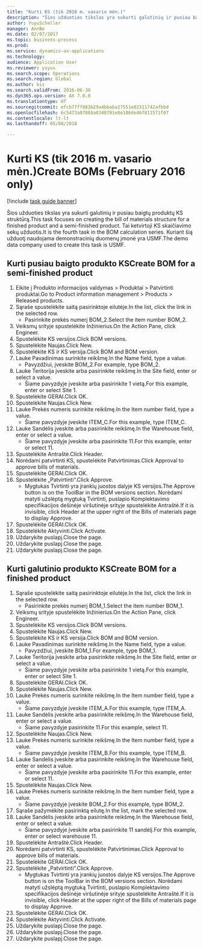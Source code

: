 ```yaml
--- 
title: "Kurti KS (tik 2016 m. vasario mėn.)"
description: "Šios užduoties tikslas yra sukurti galutinių ir pusiau baigtų produktų KS struktūrą."
author: YuyuScheller
manager: AnnBe
ms.date: 02/07/2017
ms.topic: business-process
ms.prod: 
ms.service: dynamics-ax-applications
ms.technology: 
audience: Application User
ms.reviewer: yuyus
ms.search.scope: Operations
ms.search.region: Global
ms.author: bis
ms.search.validFrom: 2016-06-30
ms.dyn365.ops.version: AX 7.0.0
ms.translationtype: HT
ms.sourcegitcommit: efcb77ff883b29a4bbaba27551e02311742afbbd
ms.openlocfilehash: 6c5473a0786ba0348701e8e106de46f811571f07
ms.contentlocale: lt-lt
ms.lasthandoff: 05/08/2018

---
```

# <a name="create-boms-february-2016-only"></a><span data-ttu-id="100fb-103">Kurti KS (tik 2016 m. vasario mėn.)</span><span class="sxs-lookup"><span data-stu-id="100fb-103">Create BOMs (February 2016 only)</span></span>

[!include [task guide banner](../../includes/task-guide-banner.md)]

<span data-ttu-id="100fb-104">Šios užduoties tikslas yra sukurti galutinių ir pusiau baigtų produktų KS struktūrą.</span><span class="sxs-lookup"><span data-stu-id="100fb-104">This task focuses on creating the bill of materials structure for a finished product and a semi-finished product.</span></span> <span data-ttu-id="100fb-105">Tai ketvirtoji KS skaičiavimo sekų užduotis.</span><span class="sxs-lookup"><span data-stu-id="100fb-105">It is the fourth task in the BOM calculation series.</span></span> <span data-ttu-id="100fb-106">Kuriant šią užduotį naudojama demonstracinių duomenų įmonė yra USMF.</span><span class="sxs-lookup"><span data-stu-id="100fb-106">The demo data company used to create this task is USMF.</span></span>


## <a name="create-bom-for-a-semi-finished-product"></a><span data-ttu-id="100fb-107">Kurti pusiau baigto produkto KS</span><span class="sxs-lookup"><span data-stu-id="100fb-107">Create BOM for a semi-finished product</span></span>
1. <span data-ttu-id="100fb-108">Eikite į Produkto informacijos valdymas > Produktai > Patvirtinti produktai.</span><span class="sxs-lookup"><span data-stu-id="100fb-108">Go to Product information management > Products > Released products.</span></span>
2. <span data-ttu-id="100fb-109">Sąraše spustelėkite saitą pasirinktoje eilutėje.</span><span class="sxs-lookup"><span data-stu-id="100fb-109">In the list, click the link in the selected row.</span></span>
    * <span data-ttu-id="100fb-110">Pasirinkite prekės numerį BOM_2.</span><span class="sxs-lookup"><span data-stu-id="100fb-110">Select the item number BOM_2.</span></span>  
3. <span data-ttu-id="100fb-111">Veiksmų srityje spustelėkite Inžinierius.</span><span class="sxs-lookup"><span data-stu-id="100fb-111">On the Action Pane, click Engineer.</span></span>
4. <span data-ttu-id="100fb-112">Spustelėkite KS versijos.</span><span class="sxs-lookup"><span data-stu-id="100fb-112">Click BOM versions.</span></span>
5. <span data-ttu-id="100fb-113">Spustelėkite Naujas.</span><span class="sxs-lookup"><span data-stu-id="100fb-113">Click New.</span></span>
6. <span data-ttu-id="100fb-114">Spustelėkite KS ir KS versija.</span><span class="sxs-lookup"><span data-stu-id="100fb-114">Click BOM and BOM version.</span></span>
7. <span data-ttu-id="100fb-115">Lauke Pavadinimas surinkite reikšmę.</span><span class="sxs-lookup"><span data-stu-id="100fb-115">In the Name field, type a value.</span></span>
    * <span data-ttu-id="100fb-116">Pavyzdžiui, įveskite BOM_2.</span><span class="sxs-lookup"><span data-stu-id="100fb-116">For example, type BOM_2.</span></span>  
8. <span data-ttu-id="100fb-117">Lauke Teritorija įveskite arba pasirinkite reikšmę.</span><span class="sxs-lookup"><span data-stu-id="100fb-117">In the Site field, enter or select a value.</span></span>
    * <span data-ttu-id="100fb-118">Šiame pavyzdyje įveskite arba pasirinkite 1 vietą.</span><span class="sxs-lookup"><span data-stu-id="100fb-118">For this example, enter or select Site 1.</span></span>  
9. <span data-ttu-id="100fb-119">Spustelėkite GERAI.</span><span class="sxs-lookup"><span data-stu-id="100fb-119">Click OK.</span></span>
10. <span data-ttu-id="100fb-120">Spustelėkite Naujas.</span><span class="sxs-lookup"><span data-stu-id="100fb-120">Click New.</span></span>
11. <span data-ttu-id="100fb-121">Lauke Prekės numeris surinkite reikšmę.</span><span class="sxs-lookup"><span data-stu-id="100fb-121">In the Item number field, type a value.</span></span>
    * <span data-ttu-id="100fb-122">Šiame pavyzdyje įveskite ITEM_C.</span><span class="sxs-lookup"><span data-stu-id="100fb-122">For this example, type ITEM_C.</span></span>  
12. <span data-ttu-id="100fb-123">Lauke Sandėlis įveskite arba pasirinkite reikšmę.</span><span class="sxs-lookup"><span data-stu-id="100fb-123">In the Warehouse field, enter or select a value.</span></span>
    * <span data-ttu-id="100fb-124">Šiame pavyzdyje įveskite arba pasirinkite 11.</span><span class="sxs-lookup"><span data-stu-id="100fb-124">For this example, enter or select 11.</span></span>  
13. <span data-ttu-id="100fb-125">Spustelėkite Antraštė.</span><span class="sxs-lookup"><span data-stu-id="100fb-125">Click Header.</span></span>
14. <span data-ttu-id="100fb-126">Norėdami patvirtinti KS, spustelėkite Patvirtinimas.</span><span class="sxs-lookup"><span data-stu-id="100fb-126">Click Approval to approve bills of materials.</span></span>
15. <span data-ttu-id="100fb-127">Spustelėkite GERAI.</span><span class="sxs-lookup"><span data-stu-id="100fb-127">Click OK.</span></span>
16. <span data-ttu-id="100fb-128">Spustelėkite „Patvirtinti“.</span><span class="sxs-lookup"><span data-stu-id="100fb-128">Click Approve.</span></span>
    * <span data-ttu-id="100fb-129">Mygtukas Tvirtinti yra įrankių juostos dalyje KS versijos.</span><span class="sxs-lookup"><span data-stu-id="100fb-129">The Approve button is on the ToolBar in the  BOM versions section.</span></span> <span data-ttu-id="100fb-130">Norėdami matyti užslėptą mygtuką Tvirtinti, puslapio Komplektavimo specifikacijos dešinėje viršutinėje srityje spustelėkite Antraštė.</span><span class="sxs-lookup"><span data-stu-id="100fb-130">If it is invisible, click Header at the upper right of the Bills of materials page to display Approve.</span></span>  
17. <span data-ttu-id="100fb-131">Spustelėkite GERAI.</span><span class="sxs-lookup"><span data-stu-id="100fb-131">Click OK.</span></span>
18. <span data-ttu-id="100fb-132">Spustelėkite Aktyvinti.</span><span class="sxs-lookup"><span data-stu-id="100fb-132">Click Activate.</span></span>
19. <span data-ttu-id="100fb-133">Uždarykite puslapį.</span><span class="sxs-lookup"><span data-stu-id="100fb-133">Close the page.</span></span>
20. <span data-ttu-id="100fb-134">Uždarykite puslapį.</span><span class="sxs-lookup"><span data-stu-id="100fb-134">Close the page.</span></span>
21. <span data-ttu-id="100fb-135">Uždarykite puslapį.</span><span class="sxs-lookup"><span data-stu-id="100fb-135">Close the page.</span></span>

## <a name="create-bom-for-a-finished-product"></a><span data-ttu-id="100fb-136">Kurti galutinio produkto KS</span><span class="sxs-lookup"><span data-stu-id="100fb-136">Create BOM for a finished product</span></span>
1. <span data-ttu-id="100fb-137">Sąraše spustelėkite saitą pasirinktoje eilutėje.</span><span class="sxs-lookup"><span data-stu-id="100fb-137">In the list, click the link in the selected row.</span></span>
    * <span data-ttu-id="100fb-138">Pasirinkite prekės numerį BOM_1.</span><span class="sxs-lookup"><span data-stu-id="100fb-138">Select the item number BOM_1.</span></span>  
2. <span data-ttu-id="100fb-139">Veiksmų srityje spustelėkite Inžinierius.</span><span class="sxs-lookup"><span data-stu-id="100fb-139">On the Action Pane, click Engineer.</span></span>
3. <span data-ttu-id="100fb-140">Spustelėkite KS versijos.</span><span class="sxs-lookup"><span data-stu-id="100fb-140">Click BOM versions.</span></span>
4. <span data-ttu-id="100fb-141">Spustelėkite Naujas.</span><span class="sxs-lookup"><span data-stu-id="100fb-141">Click New.</span></span>
5. <span data-ttu-id="100fb-142">Spustelėkite KS ir KS versija.</span><span class="sxs-lookup"><span data-stu-id="100fb-142">Click BOM and BOM version.</span></span>
6. <span data-ttu-id="100fb-143">Lauke Pavadinimas surinkite reikšmę.</span><span class="sxs-lookup"><span data-stu-id="100fb-143">In the Name field, type a value.</span></span>
    * <span data-ttu-id="100fb-144">Pavyzdžiui, įveskite BOM_1.</span><span class="sxs-lookup"><span data-stu-id="100fb-144">For example, type BOM_1.</span></span>  
7. <span data-ttu-id="100fb-145">Lauke Teritorija įveskite arba pasirinkite reikšmę.</span><span class="sxs-lookup"><span data-stu-id="100fb-145">In the Site field, enter or select a value.</span></span>
    * <span data-ttu-id="100fb-146">Šiame pavyzdyje įveskite arba pasirinkite 1 vietą.</span><span class="sxs-lookup"><span data-stu-id="100fb-146">For this example, enter or select Site 1.</span></span>  
8. <span data-ttu-id="100fb-147">Spustelėkite GERAI.</span><span class="sxs-lookup"><span data-stu-id="100fb-147">Click OK.</span></span>
9. <span data-ttu-id="100fb-148">Spustelėkite Naujas.</span><span class="sxs-lookup"><span data-stu-id="100fb-148">Click New.</span></span>
10. <span data-ttu-id="100fb-149">Lauke Prekės numeris surinkite reikšmę.</span><span class="sxs-lookup"><span data-stu-id="100fb-149">In the Item number field, type a value.</span></span>
    * <span data-ttu-id="100fb-150">Šiame pavyzdyje įveskite ITEM_A.</span><span class="sxs-lookup"><span data-stu-id="100fb-150">For this example, type ITEM_A.</span></span>  
11. <span data-ttu-id="100fb-151">Lauke Sandėlis įveskite arba pasirinkite reikšmę.</span><span class="sxs-lookup"><span data-stu-id="100fb-151">In the Warehouse field, enter or select a value.</span></span>
    * <span data-ttu-id="100fb-152">Šiame pavyzdyje pasirinkite 11.</span><span class="sxs-lookup"><span data-stu-id="100fb-152">For this example, select 11.</span></span>  
12. <span data-ttu-id="100fb-153">Spustelėkite Naujas.</span><span class="sxs-lookup"><span data-stu-id="100fb-153">Click New.</span></span>
13. <span data-ttu-id="100fb-154">Lauke Prekės numeris surinkite reikšmę.</span><span class="sxs-lookup"><span data-stu-id="100fb-154">In the Item number field, type a value.</span></span>
    * <span data-ttu-id="100fb-155">Šiame pavyzdyje įveskite ITEM_B.</span><span class="sxs-lookup"><span data-stu-id="100fb-155">For this example, type ITEM_B.</span></span>  
14. <span data-ttu-id="100fb-156">Lauke Sandėlis įveskite arba pasirinkite reikšmę.</span><span class="sxs-lookup"><span data-stu-id="100fb-156">In the Warehouse field, enter or select a value.</span></span>
    * <span data-ttu-id="100fb-157">Šiame pavyzdyje įveskite arba pasirinkite 11.</span><span class="sxs-lookup"><span data-stu-id="100fb-157">For this example, enter or select 11.</span></span>  
15. <span data-ttu-id="100fb-158">Spustelėkite Naujas.</span><span class="sxs-lookup"><span data-stu-id="100fb-158">Click New.</span></span>
16. <span data-ttu-id="100fb-159">Lauke Prekės numeris surinkite reikšmę.</span><span class="sxs-lookup"><span data-stu-id="100fb-159">In the Item number field, type a value.</span></span>
    * <span data-ttu-id="100fb-160">Šiame pavyzdyje įveskite BOM_2.</span><span class="sxs-lookup"><span data-stu-id="100fb-160">For this example, type BOM_2.</span></span>  
17. <span data-ttu-id="100fb-161">Sąraše pažymėkite pasirinktą eilutę.</span><span class="sxs-lookup"><span data-stu-id="100fb-161">In the list, mark the selected row.</span></span>
18. <span data-ttu-id="100fb-162">Lauke Sandėlis įveskite arba pasirinkite reikšmę.</span><span class="sxs-lookup"><span data-stu-id="100fb-162">In the Warehouse field, enter or select a value.</span></span>
    * <span data-ttu-id="100fb-163">Šiame pavyzdyje įveskite arba pasirinkite 11 sandėlį.</span><span class="sxs-lookup"><span data-stu-id="100fb-163">For this example, enter or select warehouse 11.</span></span>  
19. <span data-ttu-id="100fb-164">Spustelėkite Antraštė.</span><span class="sxs-lookup"><span data-stu-id="100fb-164">Click Header.</span></span>
20. <span data-ttu-id="100fb-165">Norėdami patvirtinti KS, spustelėkite Patvirtinimas.</span><span class="sxs-lookup"><span data-stu-id="100fb-165">Click Approval to approve bills of materials.</span></span>
21. <span data-ttu-id="100fb-166">Spustelėkite GERAI.</span><span class="sxs-lookup"><span data-stu-id="100fb-166">Click OK.</span></span>
22. <span data-ttu-id="100fb-167">Spustelėkite „Patvirtinti“.</span><span class="sxs-lookup"><span data-stu-id="100fb-167">Click Approve.</span></span>
    * <span data-ttu-id="100fb-168">Mygtukas Tvirtinti yra įrankių juostos dalyje KS versijos.</span><span class="sxs-lookup"><span data-stu-id="100fb-168">The Approve button is on the ToolBar in the  BOM versions section.</span></span> <span data-ttu-id="100fb-169">Norėdami matyti užslėptą mygtuką Tvirtinti, puslapio Komplektavimo specifikacijos dešinėje viršutinėje srityje spustelėkite Antraštė.</span><span class="sxs-lookup"><span data-stu-id="100fb-169">If it is invisible, click Header at the upper right of the Bills of materials page to display Approve.</span></span>  
23. <span data-ttu-id="100fb-170">Spustelėkite GERAI.</span><span class="sxs-lookup"><span data-stu-id="100fb-170">Click OK.</span></span>
24. <span data-ttu-id="100fb-171">Spustelėkite Aktyvinti.</span><span class="sxs-lookup"><span data-stu-id="100fb-171">Click Activate.</span></span>
25. <span data-ttu-id="100fb-172">Uždarykite puslapį.</span><span class="sxs-lookup"><span data-stu-id="100fb-172">Close the page.</span></span>
26. <span data-ttu-id="100fb-173">Uždarykite puslapį.</span><span class="sxs-lookup"><span data-stu-id="100fb-173">Close the page.</span></span>
27. <span data-ttu-id="100fb-174">Uždarykite puslapį.</span><span class="sxs-lookup"><span data-stu-id="100fb-174">Close the page.</span></span>



